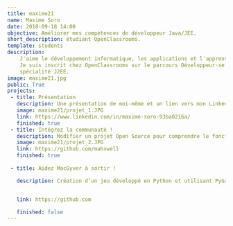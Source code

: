 ```yaml
---
title: maxime21
name: Maxime Soro
date: 2018-09-18 14:00
objective: Améliorer mes compétences de développeur Java/JEE.
short_description: étudiant OpenClassrooms. 
template: students
description:
    J'aime le développement informatique, les applications et l'apprentissage. 
    Je suis inscrit chez OpenClassrooms sur le parcours Développeur·se d'Application Java 
    spécialité J2EE.
image: maxime21.jpg
public: True
projects:
 - title: Présentation
   description: Une présentation de moi-même et un lien vers mon LinkedIn.
   image: maxime21/projet_1.JPG
   link: https://www.linkedin.com/in/maxime-soro-93ba0216a/
   finished: true
 - title: Intégrez la communauté !
   description: Modifier un projet Open Source pour comprendre le fonctionnement de Git, de Github et des pull requests.
   image: maxime21/projet_2.JPG
   link: https://github.com/mahxwell
   finished: true
   
 - title: Aidez MacGyver à sortir !

   description: Création d’un jeu développé en Python et utilisant PyGame.


   link: https://github.com

   finished: false
---
```

